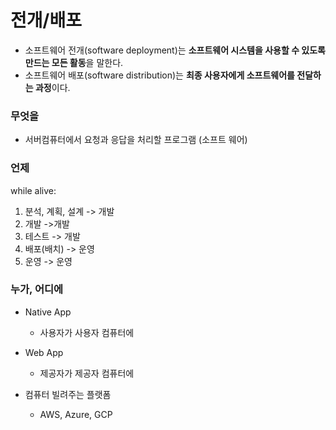 # 전개/배포

- 소프트웨어 전개(software deployment)는 **소프트웨어 시스템을 사용할 수 있도록 만드는 모든 활동**을 말한다.
- 소프트웨어 배포(software distribution)는 **최종 사용자에게 소프트웨어를 전달하는 과정**이다.



### 무엇을

- 서버컴퓨터에서 요청과 응답을 처리할 프로그램 (소프트 웨어)



### 언제

while alive:

1. 분석, 계획, 설계 -> 개발
2. 개발	->개발
3. 테스트 -> 개발
4. 배포(배치) -> 운영
5. 운영 -> 운영



### 누가, 어디에

- Native App
  - 사용자가 사용자 컴퓨터에
- Web App
  - 제공자가 제공자 컴퓨터에



- 컴퓨터 빌려주는 플랫폼
  - AWS, Azure, GCP